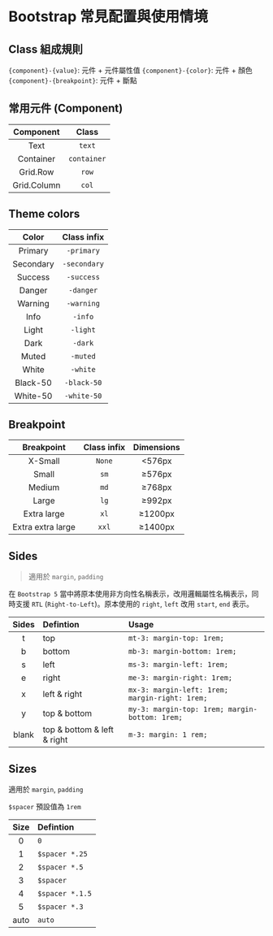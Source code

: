 # Bootstrap 常見配置與使用情境

## Class 組成規則

`{component}-{value}`: 元件 + 元件屬性值
`{component}-{color}`: 元件 + 顏色
`{component}-{breakpoint}`: 元件 + 斷點

## 常用元件 (Component)

|  Component  |    Class    |
|:-----------:|:-----------:|
|    Text     |   `text`    |
|  Container  | `container` |
|  Grid.Row   |    `row`    |
| Grid.Column |    `col`    |

## Theme colors

|   Color   | Class infix  |
|:---------:|:------------:|
|  Primary  |  `-primary`  |
| Secondary | `-secondary` |
|  Success  |  `-success`  |
|  Danger   |  `-danger`   |
|  Warning  |  `-warning`  |
|   Info    |   `-info`    |
|   Light   |   `-light`   |
|   Dark    |   `-dark`    |
|   Muted   |   `-muted`   |
|   White   |   `-white`   |
| Black-50  | `-black-50`  |
| White-50  | `-white-50`  |

## Breakpoint

|    Breakpoint     | Class infix | Dimensions |
|:-----------------:|:-----------:|:----------:|
|      X-Small      |   `None`    |   <576px   |
|       Small       |    `sm`     |   ≥576px   |
|      Medium       |    `md`     |   ≥768px   |
|       Large       |    `lg`     |   ≥992px   |
|    Extra large    |    `xl`     |  ≥1200px   |
| Extra extra large |    `xxl`    |  ≥1400px   |

## Sides

> 適用於 `margin`, `padding`

在 `Bootstrap 5` 當中將原本使用非方向性名稱表示，改用邏輯屬性名稱表示，同時支援 `RTL` (`Right-to-Left`)。原本使用的 `right`, `left` 改用 `start`, `end` 表示。

| Sides | Defintion                   | Usage                                          |
|:-----:|:----------------------------|:-----------------------------------------------|
|   t   | top                         | `mt-3: margin-top: 1rem;`                      |
|   b   | bottom                      | `mb-3: margin-bottom: 1rem;`                   |
|   s   | left                        | `ms-3: margin-left: 1rem;`                     |
|   e   | right                       | `me-3: margin-right: 1rem;`                    |
|   x   | left & right                | `mx-3: margin-left: 1rem; margin-right: 1rem;` |
|   y   | top & bottom                | `my-3: margin-top: 1rem; margin-bottom: 1rem;` |
| blank | top & bottom & left & right | `m-3: margin: 1 rem;`                          |

## Sizes

適用於 `margin`, `padding`

`$spacer` 預設值為 `1rem`

| Size | Defintion       |
|:----:|:----------------|
|  0   | `0`             |
|  1   | `$spacer *.25`  |
|  2   | `$spacer *.5`   |
|  3   | `$spacer`       |
|  4   | `$spacer *.1.5` |
|  5   | `$spacer *.3`   |
| auto | `auto`          |
